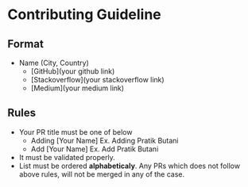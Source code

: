 # Contributing Guideline

## Format
 
 - Name (City, Country)
   - [GitHub](your github link)
   - [Stackoverflow](your stackoverflow link)
   - [Medium](your medium link)

 ## Rules
 
 - Your PR title must be one of below
   - Adding [Your Name] Ex. Adding Pratik Butani
   - Add [Your Name] Ex. Add Pratik Butani
 - It must be validated properly.
 - List must be ordered **alphabeticaly**.
 Any PRs which does not follow above rules, will not be merged in any of the case.
